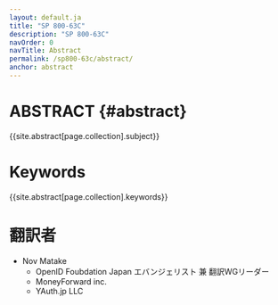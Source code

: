 ```yaml
---
layout: default.ja
title: "SP 800-63C"
description: "SP 800-63C"
navOrder: 0
navTitle: Abstract
permalink: /sp800-63c/abstract/
anchor: abstract
---
```


[//]: # (Note, this file is not included in the PDF output at all. The content from this page is included in its own template from the variable sources and is also injected into the PDF metadata variables.)

# ABSTRACT {#abstract}

{{site.abstract[page.collection].subject}}

# Keywords

{{site.abstract[page.collection].keywords}}

# 翻訳者

* Nov Matake
  * OpenID Foubdation Japan エバンジェリスト 兼 翻訳WGリーダー
  * MoneyForward inc.
  * YAuth.jp LLC